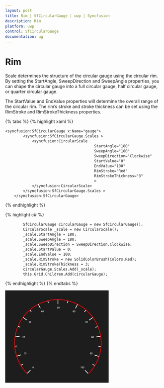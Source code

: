 ```yaml
---
layout: post
title: Rim | SfCircularGauge | uwp | Syncfusion
description: Rim
platform: uwp
control: SfCircularGauge
documentation: ug
---
```


# Rim

Scale determines the structure of the circular gauge using the circular rim. By setting the StartAngle, SweepDirection and SweepAngle properties, you can shape the circular gauge into a full circular gauge, half circular gauge, or quarter circular gauge.

The StartValue and EndValue properties will determine the overall range of the circular rim. The rim’s stroke and stroke thickness can be set using the RimStroke and RimStrokeThickness properties.

{% tabs %}
{% highlight xaml %}

    <syncfusion:SfCircularGauge x:Name="gauge">
            <syncfusion:SfCircularGauge.Scales >
                <syncfusion:CircularScale 
                                            StartAngle="180" 
                                            SweepAngle="180"
                                            SweepDirection="Clockwise"
                                            StartValue="0" 
                                            EndValue="100"
                                            RimStroke="Red" 
                                            RimStrokeThickness="3"
                                            >
                </syncfusion:CircularScale>
            </syncfusion:SfCircularGauge.Scales >
        </syncfusion:SfCircularGauge>

{% endhighlight %}

{% highlight c# %}

            SfCircularGauge circularGauge = new SfCircularGauge();
            CircularScale _scale = new CircularScale();
            _scale.StartAngle = 180;
            _scale.SweepAngle = 180;
            _scale.SweepDirection = SweepDirection.Clockwise;
            _scale.StartValue = 0;
            _scale.EndValue = 100;
            _scale.RimStroke = new SolidColorBrush(Colors.Red);
            _scale.RimStrokeThickness = 3;
            circularGauge.Scales.Add(_scale);
            this.Grid.Children.Add(circularGauge);

{% endhighlight %}
{% endtabs %}

![](Rim_images/Rim_img1.jpeg)
